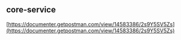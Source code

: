 ## core-service

<!-- ### postman document -->

[https://documenter.getpostman.com/view/14583386/2s9Y5SV5Zs](https://documenter.getpostman.com/view/14583386/2s9Y5SV5Zs)
